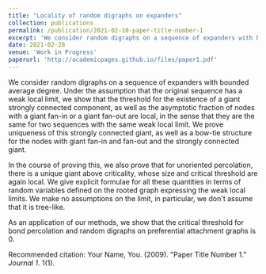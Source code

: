 ```yaml
---
title: "Locality of random digraphs on expanders"
collection: publications
permalink: /publication/2021-02-10-paper-title-number-1
excerpt: 'We consider random digraphs on a sequence of expanders with bounded average degree.  Under the assumption that the original sequence has a weak local limit, we show that  the threshold for the existence of a giant strongly connected component, as well as the asymptotic fraction  of nodes with a giant fan-in or a giant fan-out are local.'
date: 2021-02-28
venue: 'Work in Progress'
paperurl: 'http://academicpages.github.io/files/paper1.pdf'
---
```

We consider random digraphs on a sequence of expanders with bounded average degree.  Under the assumption that the original sequence has a weak local limit, we show that  the threshold for the existence of a giant strongly connected component, as well as the asymptotic fraction  of nodes with a giant fan-in or a giant fan-out are local, in the sense that they are the same for two sequences with the same weak local limit.  We prove uniqueness of this strongly connected giant, as well as a bow-tie structure for the nodes with giant fan-in and fan-out and the strongly connected giant.

In the course of proving this, we also prove that for unoriented percolation, there is a unique giant above criticality, whose size and critical threshold 
are again local. We give explicit formulae for all these quantities in terms of random variables defined on the rooted graph expressing the weak local limits. 
We make no assumptions on the limit, in particular, we don't assume that it is tree-like.

As an application of our methods, we show that the critical threshold for bond percolation and random digraphs on preferential attachment graphs is $0$.

Recommended citation: Your Name, You. (2009). "Paper Title Number 1." <i>Journal 1</i>. 1(1).
